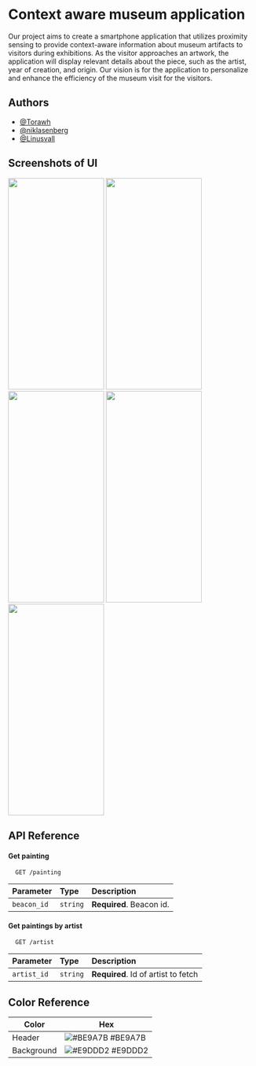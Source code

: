 
# Context aware museum application 

Our project aims to create a smartphone application that utilizes proximity sensing to provide context-aware information about museum artifacts to visitors during exhibitions. 
As the visitor approaches an artwork, 
the application will display relevant details about the piece,
 such as the artist, year of creation, and origin. 
 Our vision is for the application to personalize and 
 enhance the efficiency of the museum visit for the visitors.
## Authors

- [@Torawh](https://github.com/Torawh)
- [@niklasenberg](https://www.github.com/niklasenberg)
- [@Linusvall](https://www.github.com/Linusvall)



## Screenshots of UI

<p float="left">
 <img src="https://user-images.githubusercontent.com/119488859/210570695-c9d4368e-ae7d-4092-b278-3c237d753250.png" width="195" height="430">
 <img src="https://user-images.githubusercontent.com/119488859/210570766-d4b00e10-a4e7-4178-878f-42a7a3e7d481.png" width="195" height="430">
  <img src="https://user-images.githubusercontent.com/119488859/210562569-081b8137-f873-48da-9349-646acdb6ac38.png" width="195" height="430">
  <img src="https://user-images.githubusercontent.com/119488859/210562592-4bf2ee73-d664-4778-a7d8-c10114177508.png" width="195" height="430">
  <img src="https://user-images.githubusercontent.com/119488859/210562610-9180ad0f-3e23-42f7-a159-6bf1a6b69d66.png" width="195" height="430">
</p>




## API Reference 

#### Get painting

```http
  GET /painting
```

| Parameter | Type     | Description                |
| :-------- | :------- | :------------------------- |
| `beacon_id` | `string` | **Required**. Beacon id. |

#### Get paintings by artist

```http
  GET /artist
```

| Parameter | Type     | Description                       |
| :-------- | :------- | :-------------------------------- |
| `artist_id`      | `string` | **Required**. Id of artist to fetch |


## Color Reference

| Color             | Hex                                                                |
| ----------------- | ------------------------------------------------------------------ |
| Header | ![#BE9A7B](https://user-images.githubusercontent.com/119488859/210567740-e579ac86-e6ae-41f4-908c-b0338c88706b.png) #BE9A7B |
| Background | ![#E9DDD2](https://user-images.githubusercontent.com/119488859/210567734-d9715120-2775-44d3-a6c8-9e048d3ce74e.png)      #E9DDD2 |
